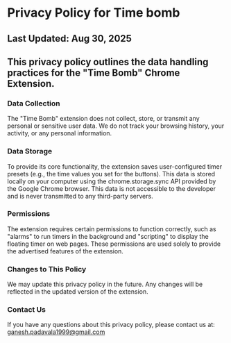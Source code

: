# Privacy Policy for Time bomb

## Last Updated: Aug 30, 2025

## This privacy policy outlines the data handling practices for the "Time Bomb" Chrome Extension.

### Data Collection

The "Time Bomb" extension does not collect, store, or transmit any personal or sensitive user data. We do not track your browsing history, your activity, or any personal information.

### Data Storage

To provide its core functionality, the extension saves user-configured timer presets (e.g., the time values you set for the buttons). This data is stored locally on your computer using the chrome.storage.sync API provided by the Google Chrome browser. This data is not accessible to the developer and is never transmitted to any third-party servers.

### Permissions

The extension requires certain permissions to function correctly, such as "alarms" to run timers in the background and "scripting" to display the floating timer on web pages. These permissions are used solely to provide the advertised features of the extension.

### Changes to This Policy

We may update this privacy policy in the future. Any changes will be reflected in the updated version of the extension.

### Contact Us

If you have any questions about this privacy policy, please contact us at: ganesh.padavala1999@gmail.com
